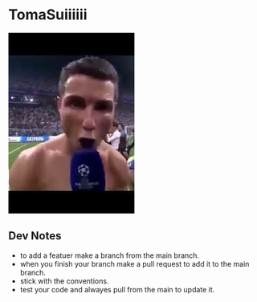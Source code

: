 # TomaSuiiiiii

![suiiii](./assets/suiiii.jpg)

## Dev Notes
- to add a featuer make a branch from the main branch.
- when you finish your branch make a pull request to add it to the main branch.
- stick with the conventions.
- test your code and alwayes pull from the main to update it.